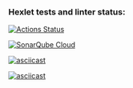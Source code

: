### Hexlet tests and linter status:
[![Actions Status](https://github.com/illiarem/frontend-project-44/actions/workflows/hexlet-check.yml/badge.svg)](https://github.com/illiarem/frontend-project-44/actions)

[![SonarQube Cloud](https://sonarcloud.io/images/project_badges/sonarcloud-light.svg)](https://sonarcloud.io/summary/new_code?id=illiarem_frontend-project-44)

[![asciicast](https://asciinema.org/a/NLzyNiSrxvKV0Ru1w4xtZpyTo.svg)](https://asciinema.org/a/NLzyNiSrxvKV0Ru1w4xtZpyTo)

[![asciicast](https://asciinema.org/a/qkVIq2HxLB1fnnV6ZB6Ja8ejN.svg)](https://asciinema.org/a/qkVIq2HxLB1fnnV6ZB6Ja8ejN)
